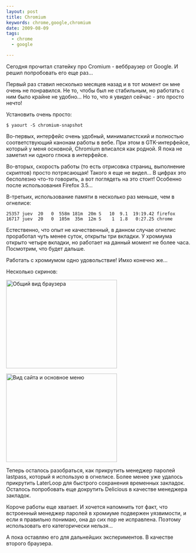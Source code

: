 ```yaml
--- 
layout: post
title: Chromium
keywords: chrome,google,chromium
date: 2009-08-09
tags:
  - chrome
  - google

---
```

Сегодня прочитал статейку про Cromium - веббраузер от Google. И решил попробовать его еще раз...

Первый раз ставил несколько месяцев назад и в тот момент он мне очень не понравился. Не то, чтобы был не стабильным, но работать с ним было крайне не удобно... Но то, что я увидел сейчас - это просто нечто!

Установить очень просто:

    $ yaourt -S chromium-snapshot

Во-первых, интерфейс очень удобный, минималистский и полностью соответствующий канонам работы в вебе. При этом в GTK-интерфейсе, который у меня основной, Chromium вписался как родной. Я пока не заметил ни одного глюка в интерфейсе.

Во-вторых, скорость работы (то есть отрисовка страниц, выполнение скриптов) просто потрясающая! Такого я еще не видел... В цифрах это бесполезно что-то говорить, а вот поглядеть на это стоит! Особенно после использования Firefox 3.5...

В-третьих, использование памяти в несколько раз меньше, чем в огнелисе:

    25357 juev  20   0  558m 181m  20m S   10  9.1  19:19.42 firefox
    16717 juev  20   0  105m  35m  12m S    1  1.8   0:27.25 chrome

Естественно, что опыт не качественный, в данном случае огнелис проработал чуть менее суток, открыты три вкладки. У хромиума открыто четыре вкладки, но работает на данный момент не более часа. Посмотрим, что будет дальше.

Работать с хромиумом одно удовольствие! Имхо конечно же...

Несколько скринов:

<a href="http://static.juev.ru/2009/08/chromium-1.png"><img class="aligncenter size-medium wp-image-521" title="chromium-1" src="http://static.juev.ru/2009/08/chromium-1-300x240.png" alt="Общий вид браузера" width="300" height="240" /></a>

<a href="http://static.juev.ru/2009/08/chromium-2.png"><img class="aligncenter size-medium wp-image-522" title="chromium-2" src="http://static.juev.ru/2009/08/chromium-2-300x240.png" alt="Вид сайта и основное меню" width="300" height="240" /></a>

Теперь осталось разобраться, как прикрутить менеджер паролей lastpass, который я использую в огнелисе. Более менее уже удалось прикрутить LaterLoop для быстрого сохранения временных закладок. Осталось попробовать еще докрутить Delicious в качестве менеджера закладок.

Короче работы еще хватает. И хочется напомнить тот факт, что встроенный менеджер паролей в хромиуме подвержен уязвимости, и если я правильно понимаю, она до сих пор не исправлена. Поэтому использовать его категорически нельзя...

А пока оставляю его для дальнейших экспериментов. В качестве второго браузера.
